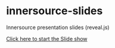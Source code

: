 # innersource-slides
Innersource presentation slides (reveal.js)

[Click here to start the Slide show](https://github-innersource.github.io/innersource-slides/)
